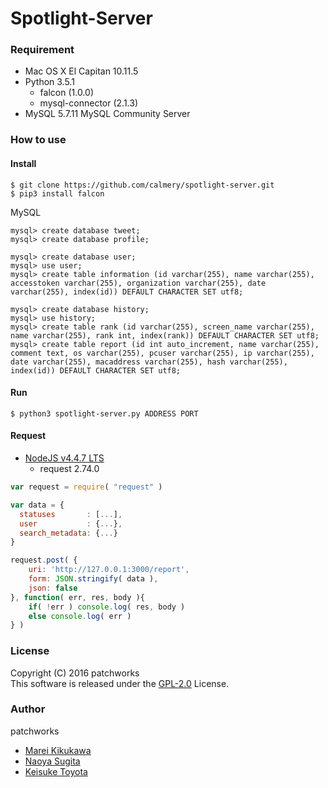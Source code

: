 # Spotlight-Server

### Requirement
- Mac OS X El Capitan 10.11.5
- Python 3.5.1
  - falcon (1.0.0)
  - mysql-connector (2.1.3)
- MySQL 5.7.11 MySQL Community Server

### How to use
#### Install
```
$ git clone https://github.com/calmery/spotlight-server.git  
$ pip3 install falcon
```  

MySQL  
```
mysql> create database tweet;  
mysql> create database profile;  

mysql> create database user;  
mysql> use user;  
mysql> create table information (id varchar(255), name varchar(255), accesstoken varchar(255), organization varchar(255), date varchar(255), index(id)) DEFAULT CHARACTER SET utf8;  

mysql> create database history;   
mysql> use history;  
mysql> create table rank (id varchar(255), screen_name varchar(255), name varchar(255), rank int, index(rank)) DEFAULT CHARACTER SET utf8;  
mysql> create table report (id int auto_increment, name varchar(255), comment text, os varchar(255), pcuser varchar(255), ip varchar(255), date varchar(255), macaddress varchar(255), hash varchar(255), index(id)) DEFAULT CHARACTER SET utf8;  
```

#### Run
```
$ python3 spotlight-server.py ADDRESS PORT
```

#### Request
- [NodeJS v4.4.7 LTS](https://nodejs.org/en/)  
  - request 2.74.0

```javascript
var request = require( "request" )

var data = {
  statuses       : [...],
  user           : {...},
  search_metadata: {...}
}

request.post( {
    uri: 'http://127.0.0.1:3000/report',
    form: JSON.stringify( data ),
    json: false
}, function( err, res, body ){
    if( !err ) console.log( res, body )
    else console.log( err )
} )
```
### License
Copyright (C) 2016 patchworks  
This software is released under the [GPL-2.0](https://opensource.org/licenses/GPL-2.0) License.

### Author
patchworks
- [Marei Kikukawa](https://github.com/calmery)
- [Naoya Sugita](https://github.com/naoyasugita)
- [Keisuke Toyota](https://github.com/KeisukeToyota)
